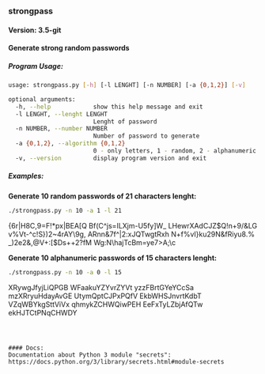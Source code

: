 ### strongpass

#### Version: 3.5-git

#### Generate strong random passwords




##### Program Usage:

```bash
usage: strongpass.py [-h] [-l LENGHT] [-n NUMBER] [-a {0,1,2}] [-v]

optional arguments:
  -h, --help            show this help message and exit
  -l LENGHT, --lenght LENGHT
                        Lenght of password
  -n NUMBER, --number NUMBER
                        Number of password to generate
  -a {0,1,2}, --algorithm {0,1,2}
                        0 - only letters, 1 - random, 2 - alphanumeric
  -v, --version         display program version and exit
```


##### Examples:

__Generate 10 random passwords of 21 characters lenght:__
```bash
./strongpass.py -n 10 -a 1 -l 21
```
{6r|H8C,9=F!*px|BEA[Q
Bf(C^js=ILXjm-U5fy]W_
LHewrXAdCJZ$Q!n+9/&LG
v%Vt-^c!S})2~4rAY\9g,
ARnn&7f^|2:xJQTwgtRxh
N+f%vI}ku29N&fRiyu8.%
_)2e2&,@V+:[$Ds++2?fM
Wg:N\hajTcBm=ye7>A;\c


__Generate 10 alphanumeric passwords of 15 characters lenght:__
```bash
./strongpass.py -n 10 -a 0 -l 15
```
XRywgJfyjLiQPGB
WFaakuYZYvrZYVt
yzzFBrtGYeYCcSa
mzXRryuHdayAvGE
UtymQptCJPxPQfV
EkbWHSJnvrtKdbT
VZqWBYkgSttViVx
qhmykZCHWQiwPEH
EeFxTyLZbjAfQTw
ekHJTCtPNqCHWDY
```



#### Docs:
Documentation about Python 3 module "secrets":
https://docs.python.org/3/library/secrets.html#module-secrets
